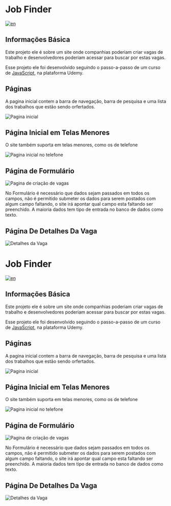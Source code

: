 
# Job Finder
[![en](https://img.shields.io/badge/lang-en-red.svg)](https://github.com/pablorenato1/jobfinder/blob/main/README.md)
## Informações Básica
  <p>Este projeto ele é sobre um site onde companhias poderiam criar vagas de trabalho e desenvolvedores poderiam acessar para buscar por estas vagas.</p> 
  <p>Esse projeto ele foi desenvolvido seguindo o passo-a-passo de um curso de <a href="https://www.udemy.com/course/javascript-do-basico-ao-avancado-com-node-e-projetos/">JavaScript</a>, na plataforma Udemy.</p>

  ## Páginas

  <div>
    <p>
      A pagina inicial contem a barra de navegação, barra de pesquisa e uma lista dos trabalhos que estão sendo orfertados.
    </p>
    <img src="./public/img/JobFinderHomePage.jpg" alt="Pagina inicial">
    <h2>Página Inicial em Telas Menores</h2>
    <p>O site também suporta em telas menores, como os de telefone</p>
    <img src="./public/img/JobFinderHomePagePhone.jpg" alt="Pagina inicial no telefone">
    <h2>Página de Formulário</h2>
    <img src="./public/img/JobFinderFormPage.jpg" alt="Pagina de criação de vagas">
    <p>No Formulário é necessário que dados sejam passados em todos os campos, não é permitido submeter os dados para serem postados com algum campo faltando, o site irá apontar qual campo esta faltando ser preenchido.
    A maioria dados tem tipo de entrada no banco de dados como texto.
    </p>
    <h2>Página De Detalhes Da Vaga</h2>
    <img src="./public/img/JobFinderJobDetails.jpg" alt="Detalhes da Vaga">
    

# Job Finder
[![en](https://img.shields.io/badge/lang-en-red.svg)](https://github.com/pablorenato1/jobfinder/blob/main/README.md)
## Informações Básica
  <p>Este projeto ele é sobre um site onde companhias poderiam criar vagas de trabalho e desenvolvedores poderiam acessar para buscar por estas vagas.</p> 
  <p>Esse projeto ele foi desenvolvido seguindo o passo-a-passo de um curso de <a href="https://www.udemy.com/course/javascript-do-basico-ao-avancado-com-node-e-projetos/">JavaScript</a>, na plataforma Udemy.</p>

  ## Páginas

  <div>
    <p>
      A pagina inicial contem a barra de navegação, barra de pesquisa e uma lista dos trabalhos que estão sendo orfertados.
    </p>
    <img src="./public/img/JobFinderHomePage.jpg" alt="Pagina inicial">
    <h2>Página Inicial em Telas Menores</h2>
    <p>O site também suporta em telas menores, como os de telefone</p>
    <img src="./public/img/JobFinderHomePagePhone.jpg" alt="Pagina inicial no telefone">
    <h2>Página de Formulário</h2>
    <img src="./public/img/JobFinderFormPage.jpg" alt="Pagina de criação de vagas">
    <p>No Formulário é necessário que dados sejam passados em todos os campos, não é permitido submeter os dados para serem postados com algum campo faltando, o site irá apontar qual campo esta faltando ser preenchido.
    A maioria dados tem tipo de entrada no banco de dados como texto.
    </p>
    <h2>Página De Detalhes Da Vaga</h2>
    <img src="./public/img/JobFinderJobDetails.jpg" alt="Detalhes da Vaga">
    
  </div>